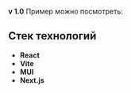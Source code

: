 **v 1.0**
Пример можно посмотреть: 

## Стек технологий

- **React**
- **Vite**
- **MUI**
- **Next.js**

